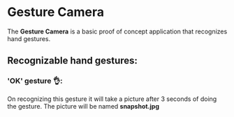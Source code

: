 # Gesture Camera
The **Gesture Camera** is a basic proof of concept application that recognizes hand gestures. 

## Recognizable hand gestures:

### 'OK' gesture 👌: 
On recognizing this gesture it will take a picture after 3 seconds of doing the gesture. The picture will be named **snapshot.jpg**
